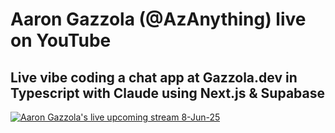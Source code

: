 # Aaron Gazzola (@AzAnything) live on YouTube
## Live vibe coding a chat app at Gazzola.dev in Typescript with Claude using Next.js & Supabase
[![Aaron Gazzola's live upcoming stream 8-Jun-25](https://github.com/user-attachments/assets/dc23efc9-2638-4535-8aed-991d8d1fd5b5)](https://youtube.com/live/QviD3W1Njz8)
